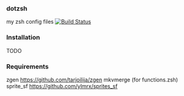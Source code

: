 ### dotzsh

my zsh config files [![Build Status](https://travis-ci.org/t0mab/dotzsh.svg?branch=master)](https://travis-ci.org/t0mab/dotzsh) 

### Installation

TODO


### Requirements

zgen https://github.com/tarjoilija/zgen 
mkvmerge (for functions.zsh)
sprite_sf https://github.com/ylmrx/sprites_sf
